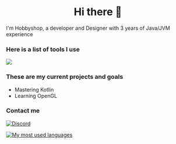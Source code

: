 <h1 align="center">Hi there 👋</h1>

I'm Hobbyshop, a developer and Designer with 3 years of Java/JVM experience

### Here is a list of tools I use
![](https://skillicons.dev/icons?i=idea,vscode,java,kotlin,c)

### These are my current projects and goals
* Mastering Kotlin
* Learning OpenGL

### Contact me
[![Discord](https://img.shields.io/badge/Discord-%237289DA.svg?style=for-the-badge&logo=discord&logoColor=white)](https://discordapp.com/users/815955695739863100)

[![My most used languages](https://github-readme-stats.vercel.app/api/top-langs/?username=Hobbyshop&layout=compact&show_icons=true&title_color=fff&icon_color=79ff97&text_color=9f9f9f&bg_color=151515&count_private=true&langs_count=6)](https://github.com/Hobbyshop)
